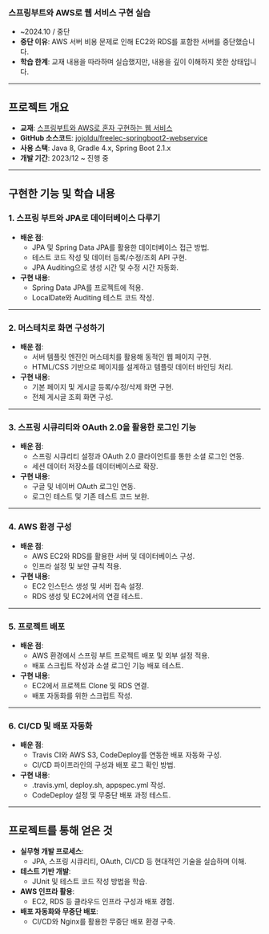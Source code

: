 ### 스프링부트와 AWS로 웹 서비스 구현 실습
- ~2024.10 / 중단
- **중단 이유**: AWS 서버 비용 문제로 인해 EC2와 RDS를 포함한 서버를 중단했습니다.  
- **학습 한계**: 교재 내용을 따라하며 실습했지만, 내용을 깊이 이해하지 못한 상태입니다.  

---

## 프로젝트 개요

- **교재**: [스프링부트와 AWS로 혼자 구현하는 웹 서비스](https://product.kyobobook.co.kr/detail/S000001019679)  
- **GitHub 소스코드**: [jojoldu/freelec-springboot2-webservice](https://github.com/jojoldu/freelec-springboot2-webservice)  
- **사용 스택**: Java 8, Gradle 4.x, Spring Boot 2.1.x  
- **개발 기간**: 2023/12 ~ 진행 중  

---

## 구현한 기능 및 학습 내용

### 1. **스프링 부트와 JPA로 데이터베이스 다루기**
   - **배운 점**:
     - JPA 및 Spring Data JPA를 활용한 데이터베이스 접근 방법.
     - 테스트 코드 작성 및 데이터 등록/수정/조회 API 구현.
     - JPA Auditing으로 생성 시간 및 수정 시간 자동화.
   - **구현 내용**:
     - Spring Data JPA를 프로젝트에 적용.
     - LocalDate와 Auditing 테스트 코드 작성.

---

### 2. **머스테치로 화면 구성하기**
   - **배운 점**:
     - 서버 템플릿 엔진인 머스테치를 활용해 동적인 웹 페이지 구현.
     - HTML/CSS 기반으로 페이지를 설계하고 템플릿 데이터 바인딩 처리.
   - **구현 내용**:
     - 기본 페이지 및 게시글 등록/수정/삭제 화면 구현.
     - 전체 게시글 조회 화면 구성.

---

### 3. **스프링 시큐리티와 OAuth 2.0을 활용한 로그인 기능**
   - **배운 점**:
     - 스프링 시큐리티 설정과 OAuth 2.0 클라이언트를 통한 소셜 로그인 연동.
     - 세션 데이터 저장소를 데이터베이스로 확장.
   - **구현 내용**:
     - 구글 및 네이버 OAuth 로그인 연동.
     - 로그인 테스트 및 기존 테스트 코드 보완.

---

### 4. **AWS 환경 구성**
   - **배운 점**:
     - AWS EC2와 RDS를 활용한 서버 및 데이터베이스 구성.
     - 인프라 설정 및 보안 규칙 적용.
   - **구현 내용**:
     - EC2 인스턴스 생성 및 서버 접속 설정.
     - RDS 생성 및 EC2에서의 연결 테스트.

---

### 5. **프로젝트 배포**
   - **배운 점**:
     - AWS 환경에서 스프링 부트 프로젝트 배포 및 외부 설정 적용.
     - 배포 스크립트 작성과 소셜 로그인 기능 배포 테스트.
   - **구현 내용**:
     - EC2에서 프로젝트 Clone 및 RDS 연결.
     - 배포 자동화를 위한 스크립트 작성.

---

### 6. **CI/CD 및 배포 자동화**
   - **배운 점**:
     - Travis CI와 AWS S3, CodeDeploy를 연동한 배포 자동화 구성.
     - CI/CD 파이프라인의 구성과 배포 로그 확인 방법.
   - **구현 내용**:
     - .travis.yml, deploy.sh, appspec.yml 작성.
     - CodeDeploy 설정 및 무중단 배포 과정 테스트.

---

## 프로젝트를 통해 얻은 것
- **실무형 개발 프로세스**:
  - JPA, 스프링 시큐리티, OAuth, CI/CD 등 현대적인 기술을 실습하며 이해.
- **테스트 기반 개발**:
  - JUnit 및 테스트 코드 작성 방법을 학습.
- **AWS 인프라 활용**:
  - EC2, RDS 등 클라우드 인프라 구성과 배포 경험.
- **배포 자동화와 무중단 배포**:
  - CI/CD와 Nginx를 활용한 무중단 배포 환경 구축.
